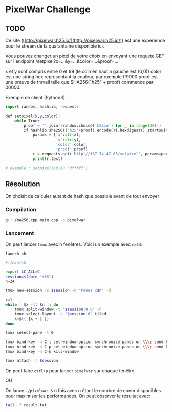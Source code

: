 # PixelWar Challenge

## TODO

Ce site ([http://pixelwar.h25.io/](http://pixelwar.h25.io/)) est une experience pour le stream de la quarantaine disponible ici.

Vous pouvez changer un pixel de votre choix en envoyant une requete GET sur l'endpoint /setpixel?x=...&y=...&color=...&proof=...

x et y sont compris entre 0 et 99 (le coin en haut a gauche est (0,0))
color est une string hex representant la couleur, par exemple ff9900
proof est une preuve de travail telle que SHA256("h25" + proof) commence par 00000.

Exemple de client (Python3) :

```python
import random, hashlib, requests

def setpixel(x,y,color):
    while True:
        proof = ''.join([random.choice('h25io') for _ in range(30)])
        if hashlib.sha256(('h25'+proof).encode()).hexdigest().startswith('00000'):
            params = {'x':str(x),
                      'y':str(y),
                      'color':color,
                      'proof':proof}
            r = requests.get('http://137.74.47.86/setpixel', params=params)
            print(r.text)

# exemple : setpixel(60,60,'ffffff')
```

## Résolution

On choisit de calculer autant de hash que possible avant de tout envoyer

### Compilation

```bash
g++ sha256.cpp main.cpp -o pixelwar
```

### Lancement

On peut lancer `tmux` avec n fenêtres. Voici un exemple avec `n=24`:

`launch.sh`
```bash
#!/bin/sh

export LC_ALL=C
session=$(date "+%S")
n=24

tmux new-session -s $session -n "Panes x$n" -d

x=1
while [ $x -lt $n ]; do
	tmux split-window -t "$session:0.0" -h
	tmux select-layout -t "$session:0" tiled
	x=$(( $x + 1 ))
done

tmux select-pane -t 0

tmux bind-key -n C-l set-window-option synchronize-panes on \\\; send-keys C-u 'clear' C-m \\\; set-window-option synchronize-panes off
tmux bind-key -n C-p set-window-option synchronize-panes on \\\; send-keys C-u './pixelwar' C-m \\\; set-window-option synchronize-panes off
tmux bind-key -n C-k kill-window

tmux attach -t $session
```
On peut faire `ctrl+p` pour lancer `pixelwar` sur chaque fenêtre.


OU

On lance `./pixelwar &` n fois avec n étant le nombre de coeur disponibles pour maximiser les performances. On peut observer le résultat avec:

```bash
tail -f result.txt
```
